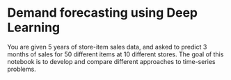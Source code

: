 # Demand forecasting using Deep Learning
You are given 5 years of store-item sales data, and asked to predict 3 months of sales for 50 different items at 10 different stores.
The goal of this notebook is to develop and compare different approaches to time-series problems.
